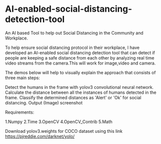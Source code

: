 # AI-enabled-social-distancing-detection-tool

An AI based Tool to help out Social Distancing in the Community and Workplace.

To help ensure social distancing protocol in their workplace, I have developed an AI-enabled social distancing detection tool that can detect if people are keeping a safe distance from each other by analyzing real time video streams from the camera.This will work for image,video and camera.

The demos below will help to visually explain the approach that consists of three main steps:

Detect the humans in the frame with yolov3 convolutional neural network.
Calculate the distance between all the instances of humans detected in the frame.
Classify the determined distances as 'Alert' or 'Ok' for social distancing.
Output (Image)
screenshot

Requirements:

1.Numpy
2.Time
3.OpenCV
4.OpenCV_Contrib
5.Math


Download yolov3.weights for COCO dataset using this link https://pjreddie.com/darknet/yolo/
